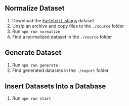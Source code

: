 ## Normalize Dataset

1. Download the [Farfetch Listings](https://www.kaggle.com/datasets/alvations/farfetch-listings?resource=download) dataset
2. Unzip an archive and copy files to the `./source` folder
3. Run `npm run normalize`
4. Find a normalized dataset in the `./source` folder

## Generate Dataset

1. Run `npm run generate`
2. Find generated datasets in the `./export` folder

## Insert Datasets Into a Database

1. Run `npm run start`

